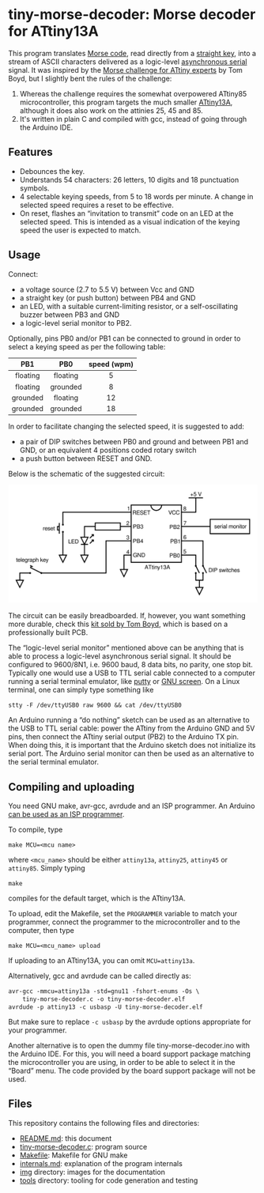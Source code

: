 # tiny-morse-decoder: Morse decoder for ATtiny13A

This program translates [Morse code][], read directly from a [straight
key][], into a stream of ASCII characters delivered as a logic-level
[asynchronous serial][] signal. It was inspired by the [Morse challenge
for ATtiny experts][challenge] by Tom Boyd, but I slightly bent the
rules of the challenge:

1. Whereas the challenge requires the somewhat overpowered ATtiny85
   microcontroller, this program targets the much smaller [ATtiny13A][],
   although it does also work on the attinies 25, 45 and 85.
2. It's written in plain C and compiled with gcc, instead of going
   through the Arduino IDE.

[Morse code]: https://en.wikipedia.org/wiki/Morse_code
[straight key]: https://en.wikipedia.org/wiki/Telegraph_key
[asynchronous serial]: https://en.wikipedia.org/wiki/Asynchronous_serial_communication
[challenge]: http://sheepdogguides.com/arduino/aht8d-ATtiny%20Morse%20chall.htm
[ATtiny13A]: https://www.microchip.com/wwwproducts/en/ATtiny13A

## Features

* Debounces the key.
* Understands 54 characters: 26 letters, 10 digits and 18 punctuation
  symbols.
* 4 selectable keying speeds, from 5 to 18 words per minute. A change in
  selected speed requires a reset to be effective.
* On reset, flashes an “invitation to transmit” code on an LED at the
  selected speed. This is intended as a visual indication of the keying
  speed the user is expected to match.

## Usage

Connect:

* a voltage source (2.7 to 5.5 V) between Vcc and GND
* a straight key (or push button) between PB4 and GND
* an LED, with a suitable current-limiting resistor, or a
  self-oscillating buzzer between PB3 and GND
* a logic-level serial monitor to PB2.

Optionally, pins PB0 and/or PB1 can be connected to ground in order to
select a keying speed as per the following table:

|   PB1    |   PB0    | speed (wpm) |
|:--------:|:--------:|:-----------:|
| floating | floating |     5       |
| floating | grounded |     8       |
| grounded | floating |    12       |
| grounded | grounded |    18       |

In order to facilitate changing the selected speed, it is suggested to
add:

* a pair of DIP switches between PB0 and ground and between PB1 and GND,
  or an equivalent 4 positions coded rotary switch
* a push button between RESET and GND.

Below is the schematic of the suggested circuit:

![](img/schematic.svg)

The circuit can be easily breadboarded. If, however, you want something
more durable, check this [kit sold by Tom Boyd][kit], which is based on
a professionally built PCB.

The “logic-level serial monitor” mentioned above can be anything that is
able to process a logic-level asynchronous serial signal. It should be
configured to 9600/8N1, i.e. 9600&nbsp;baud, 8&nbsp;data bits, no
parity, one stop bit. Typically one would use a USB to TTL serial cable
connected to a computer running a serial terminal emulator, like
[putty][] or [GNU screen][]. On a Linux terminal, one can simply type
something like

```text
stty -F /dev/ttyUSB0 raw 9600 && cat /dev/ttyUSB0
```

An Arduino running a “do nothing” sketch can be used as an alternative
to the USB to TTL serial cable: power the ATtiny from the Arduino GND
and 5V pins, then connect the ATtiny serial output (PB2) to the Arduino
TX pin. When doing this, it is important that the Arduino sketch does
not initialize its serial port. The Arduino serial monitor can then be
used as an alternative to the serial terminal emulator.

[kit]: http://sheepdogguides.com/elec/pcb/PCB271-ATtiny%20Morse%20brd1.htm
[putty]: https://www.chiark.greenend.org.uk/~sgtatham/putty/
[GNU screen]: https://www.gnu.org/software/screen/

## Compiling and uploading

You need GNU make, avr-gcc, avrdude and an ISP programmer. An Arduino
[can be used as an ISP programmer][arduino-isp].

To compile, type

```text
make MCU=<mcu name>
```

where `<mcu_name>` should be either `attiny13a`, `attiny25`, `attiny45`
or `attiny85`. Simply typing

```text
make
```

compiles for the default target, which is the ATtiny13A.

To upload, edit the Makefile, set the `PROGRAMMER` variable to match
your programmer, connect the programmer to the microcontroller and to
the computer, then type

```text
make MCU=<mcu_name> upload
```

If uploading to an ATtiny13A, you can omit `MCU=attiny13a`.

Alternatively, gcc and avrdude can be called directly as:

```text
avr-gcc -mmcu=attiny13a -std=gnu11 -fshort-enums -Os \
    tiny-morse-decoder.c -o tiny-morse-decoder.elf
avrdude -p attiny13 -c usbasp -U tiny-morse-decoder.elf
```

But make sure to replace `-c usbasp` by the avrdude options appropriate
for your programmer.

Another alternative is to open the dummy file tiny-morse-decoder.ino
with the Arduino IDE. For this, you will need a board support package
matching the microcontroller you are using, in order to be able to
select it in the “Board” menu. The code provided by the board support
package will not be used.

[arduino-isp]: https://www.arduino.cc/en/Tutorial/ArduinoISP

## Files

This repository contains the following files and directories:

* [README.md](README.md): this document
* [tiny-morse-decoder.c](tiny-morse-decoder.c): program source
* [Makefile](Makefile): Makefile for GNU make
* [internals.md](internals.md): explanation of the program internals
* [img](img/) directory: images for the documentation
* [tools](tools/) directory: tooling for code generation and testing
